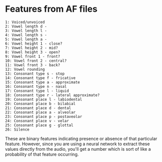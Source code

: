 # Features from AF files #
```
1: Voiced/unvoiced
2: Vowel length d - 
3: Vowel length l - 
4: Vowel length s - 
5: Vowel length a - 
6: Vowel height 1 - close?
7: Vowel height 2 - mid?
8: Vowel height 3 - open?
9: Vowel front 1 - front?
10: Vowel front 2 - central?
11: Vowel front 3 - back?
12: Vowel rounding
13: Consonant type s - stop
14: Consonant type f - fricative
15: Consonant type a - approximate
16: Consonant type n - nasal
17: Consonant type l - liquid
18: Consonant type r - lateral approximate?
19: Consonant place l - labiodental
20: Consonant place b - bilabial
21: Consonant place d - dental
22: Consonant place a - alveolar
23: Consonant place p - postaveolar
24: Consonant place v - velar
25: Consonant place g - glottal
26: Silence
```

These are binary features indicating presence or absence of that particular feature. However, since you are using a neural network to extract these values directly from the audio, you'll get a number which is sort of like a probability of that feature occurring.